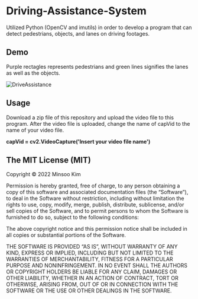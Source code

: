 # Driving-Assistance-System

Utilized Python (OpenCV and imutils) in order to develop a program that can detect pedestrians,
objects, and lanes on driving footages. 


## Demo

Purple rectagles represents pedestrians and green lines signifies the lanes as well as the objects. 

![DriveAssistance](https://user-images.githubusercontent.com/99574068/173965540-fafc39c0-4750-42ae-9447-d112ca0276d2.gif)


## Usage

Download a zip file of this repository and upload the video file to this program. After the video file is uploaded,
change the name of capVid to the name of your video file. 


**capVid = cv2.VideoCapture('Insert your video file name')**


## The MIT License (MIT)

Copyright © 2022 Minsoo Kim

Permission is hereby granted, free of charge, to any person obtaining a copy of this software and associated documentation files (the “Software”), to deal in the Software without restriction, including without limitation the rights to use, copy, modify, merge, publish, distribute, sublicense, and/or sell copies of the Software, and to permit persons to whom the Software is furnished to do so, subject to the following conditions:

The above copyright notice and this permission notice shall be included in all copies or substantial portions of the Software.

THE SOFTWARE IS PROVIDED “AS IS”, WITHOUT WARRANTY OF ANY KIND, EXPRESS OR IMPLIED, INCLUDING BUT NOT LIMITED TO THE WARRANTIES OF MERCHANTABILITY, FITNESS FOR A PARTICULAR PURPOSE AND NONINFRINGEMENT. IN NO EVENT SHALL THE AUTHORS OR COPYRIGHT HOLDERS BE LIABLE FOR ANY CLAIM, DAMAGES OR OTHER LIABILITY, WHETHER IN AN ACTION OF CONTRACT, TORT OR OTHERWISE, ARISING FROM, OUT OF OR IN CONNECTION WITH THE SOFTWARE OR THE USE OR OTHER DEALINGS IN THE SOFTWARE.
